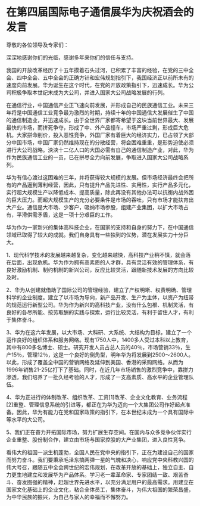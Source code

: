 # 在第四届国际电子通信展华为庆祝酒会的发言

尊敬的各位领导及专家们：

深深地感谢你们的光临，感谢多年来你们的信任与支持。

我国的开放改革经历了十五年摸着石头过河，已积累了丰富的经验，在党的三中全会、四中全会、五中全会的正确方针和宏伟规划指引下，我国经济正以前所未有的速度向前发展。华为诞生在这个时代，在党的开放政策指引下，迅速成长。华为公司积极争取本世纪末成为大公司，并进入国家大公司战略发展的行列。

在通信行业，中国通信产业正飞速向前发展，并形成自己的民族通信工业。未来三年将是中国通信工业竞争最为激烈的时期，持续十年的中国通信大发展催生了中国的通信制造业，并迅速成长。由于全世界厂家都寄希望于这块当前世界最大、发展最快的市场，而拼死争夺，形成了中、外产品撞车，市场严重过剩，形成巨大危机。大家拼命削价，投入恶性竞争，外国厂家有着巨大的经济实力，已占领了大部分中国市场，中国厂家仍然维持现在的分散经营，将会困难重重，是形势迫使必须进行大公司战略。泱泱十二亿人口的大国必需有自己的通信制造产业，对此，华为作为民族通信工业的一员，已在拼尽全力向前发展，争取进入国家大公司战略系列。

华为有信心渡过这困难的三年，并将获得较大规模的发展。但市场经济最终会把所有的产品逼到薄利经营，因此，只有提升产品先进性、实用性，实行产品多元化，实行超大规模生产以降低成本、提高质量，除此再没有其他办法可以抗衡内战外困的巨大压力。而超大规模生产的充分必要条件是市场的吞吐，只有市场才能扶育出大产业。通信是大市场、少客户，吸纳市场参股，组建产业集团，以扩大市场占有，平滑供需矛盾，这是一项十分艰巨的工作。

华为作为一家新兴的集体高科技企业，在国家的支持和自身的努力下，在中国通信领域已取得了较大的成就。我们自身具有一些独到的优势，潜在发展实力十分巨大。

1、现代科学技术的发展越来越复杂，变化越来越快，高科技产业稍不慎，就会落在后面，出现危机。华为作为拥有高素质的人才群，具有灵活有效的管理体系，有良好激励机制、制约机制的新兴公司，反应比较灵活，跟随新技术发展的方向比较及时。

2、华为从创建就借助了国际公司的管理经验，建立了产权明晰、权责明确、管理科学的企业制度。建立了以市场为导向，新产品开发、生产为主体，以资产为纽带的规范运行新型公司。华为作为新兴的高科技产业，没有什么包袱、机制灵活，有良好的各尽所能、按劳取酬的实践与探索，运行比较灵活，有利于留住人才，有利于集体奋斗。

3、华为在这六年发展，以大市场、大科研、大系统、大结构为目标，建立了一个运作良好的组织体系和服务网络。现有1750人中，1400多人受过本科以上教育，其中有800多名博士、硕士。研究开发人员占总人员的40％，市场营销33％，生产15％，管理12％，这是一个良好的倒角型，明年华为将发展到2500～2600人。以此，形成了覆盖全中国的营销网络及延伸到美国、香港的采购网络。从而为1996年销售21-25亿打下了基础。同时，在近几年市场销售的激烈竞争中，靠拼力渗透，我们培养了一批久经考验的人才，形成了一支高素质、高水平的企业管理队伍。

4、华为正进行的体制改革、组织改革、工资\[1\]改革、企业文化教育、业务流程\[2\]重整、管理信息系统的引进等，都正在为华为迈向一个大集团公司作好起点准备。因此，华为有能力在党和国家政策的指引下，在本世纪末成为一个具有国际中等水平的大公司。

5、我们正在奋力开拓国际市场，努力扩展生存空间。在国内与众多竞争伙伴实行企业重整、股份制合作，建立由市场与国家控股的大产业集团，进入良性竞争。

看伟大的祖国一派生机蓬勃，全国人民在党中央的指引下，正在为建设自己的国家而努力奋斗。我们要秉承毛泽东搞两弹一星的气魄和决心，响应党中央科教兴国的伟大号召，跟随五中全会跨世纪的宏伟规划，在改革开放的基础上，独立自主、自力更生地建立和发展华为产品体系。学习老一辈革命家、专家团结一致、艰苦奋斗、奋发图强的精神，赶超世界先进水平，以充分满足用户的最高需求。用建立在国家文化基础上的企业文化，粘合全体员工，集体奋斗，为伟大祖国的繁荣昌盛，为中华民族的振兴，为自己与家人的幸福而不懈努力。

